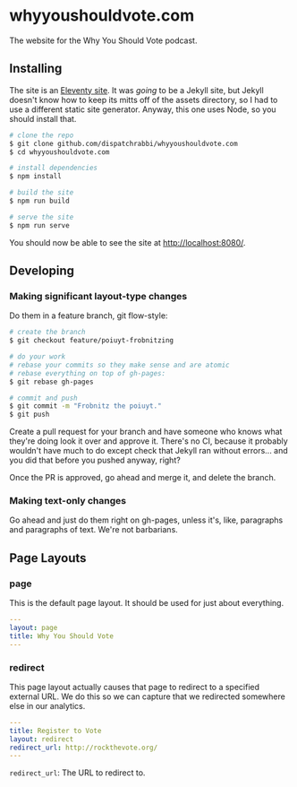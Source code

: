 # whyyoushouldvote.com
The website for the Why You Should Vote podcast.

## Installing
The site is an [Eleventy site](https://www.11ty.dev). It was *going* to be a Jekyll site, but Jekyll doesn't know how to keep its mitts off of the assets directory, so I had to use a different static site generator. Anyway, this one uses Node, so you should install that.

```bash
# clone the repo
$ git clone github.com/dispatchrabbi/whyyoushouldvote.com
$ cd whyyoushouldvote.com

# install dependencies
$ npm install

# build the site
$ npm run build

# serve the site
$ npm run serve
```

You should now be able to see the site at [http://localhost:8080/](http://localhost:8080/).

## Developing

### Making significant layout-type changes
Do them in a feature branch, git flow-style:

```bash
# create the branch
$ git checkout feature/poiuyt-frobnitzing

# do your work
# rebase your commits so they make sense and are atomic
# rebase everything on top of gh-pages:
$ git rebase gh-pages

# commit and push
$ git commit -m "Frobnitz the poiuyt."
$ git push
```

Create a pull request for your branch and have someone who knows what they're doing look it over and approve it. There's no CI, because it probably wouldn't have much to do except check that Jekyll ran without errors... and you did that before you pushed anyway, right?

Once the PR is approved, go ahead and merge it, and delete the branch.

### Making text-only changes
Go ahead and just do them right on gh-pages, unless it's, like, paragraphs and paragraphs of text. We're not barbarians.

## Page Layouts

### page
This is the default page layout. It should be used for just about everything.

```yaml
---
layout: page
title: Why You Should Vote
---
```

### redirect
This page layout actually causes that page to redirect to a specified external URL. We do this so we can capture that we redirected somewhere else in our analytics.

```yaml
---
title: Register to Vote
layout: redirect
redirect_url: http://rockthevote.org/
---
```

`redirect_url`: The URL to redirect to.
